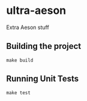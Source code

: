 # ultra-aeson

Extra Aeson stuff

## Building the project

```
make build
```

## Running Unit Tests

```
make test
```
